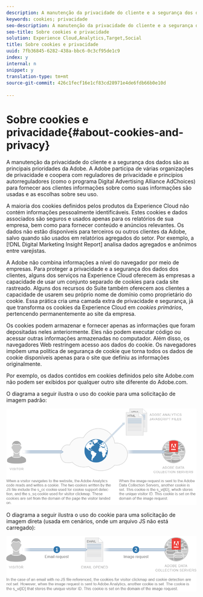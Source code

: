 ```yaml
---
description: A manutenção da privacidade do cliente e a segurança dos dados são as principais prioridades da Adobe. A Adobe participa de várias organizações de privacidade e coopera com reguladores de privacidade e princípios autorreguladores (como o programa Digital Advertising Alliance AdChoices) para fornecer aos clientes informações sobre como suas informações são usadas e as escolhas sobre seu uso.
keywords: cookies; privacidade
seo-description: A manutenção da privacidade do cliente e a segurança dos dados são as principais prioridades da Adobe. A Adobe participa de várias organizações de privacidade e coopera com reguladores de privacidade e princípios autorreguladores (como o programa Digital Advertising Alliance AdChoices) para fornecer aos clientes informações sobre como suas informações são usadas e as escolhas sobre seu uso.
seo-title: Sobre cookies e privacidade
solution: Experience Cloud,Analytics,Target,Social
title: Sobre cookies e privacidade
uuid: 7fb36845-6282-438a-bbc6-0c3cf95de1c9
index: y
internal: n
snippet: y
translation-type: tm+mt
source-git-commit: 426c1fecf16e1cf83cd28971e4de6fdb66b0e10d

---
```



# Sobre cookies e privacidade{#about-cookies-and-privacy}

A manutenção da privacidade do cliente e a segurança dos dados são as principais prioridades da Adobe. A Adobe participa de várias organizações de privacidade e coopera com reguladores de privacidade e princípios autorreguladores (como o programa Digital Advertising Alliance AdChoices) para fornecer aos clientes informações sobre como suas informações são usadas e as escolhas sobre seu uso.

A maioria dos cookies definidos pelos produtos da Experience Cloud não contém informações pessoalmente identificáveis. Estes cookies e dados associados são seguros e usados apenas para os relatórios de sua empresa, bem como para fornecer conteúdo e anúncios relevantes. Os dados não estão disponíveis para terceiros ou outros clientes da Adobe, salvo quando são usados em relatórios agregados do setor. Por exemplo, a [!DNL Digital Marketing Insight Report] analisa dados agregados e anônimos entre varejistas.

A Adobe não combina informações a nível do navegador por meio de empresas. Para proteger a privacidade e a segurança dos dados dos clientes, alguns dos serviços na Experience Cloud oferecem às empresas a capacidade de usar um conjunto separado de cookies para cada site rastreado. Alguns dos recursos do Suite também oferecem aos clientes a capacidade de usarem seu próprio nome de domínio como proprietário do cookie. Essa prática cria uma camada extra de privacidade e segurança, já que transforma os cookies da Experience Cloud em *cookies primários*, pertencendo permanentemente ao site da empresa.

Os cookies podem armazenar e fornecer apenas as informações que foram depositadas neles anteriormente. Eles não podem executar código ou acessar outras informações armazenadas no computador. Além disso, os navegadores Web restringem acesso aos dados do cookie. Os navegadores impõem uma política de segurança de cookie que torna todos os dados de cookie disponíveis apenas para o site que definiu as informações originalmente.

Por exemplo, os dados contidos em cookies definidos pelo site Adobe.com não podem ser exibidos por qualquer outro site diferente do Adobe.com.

O diagrama a seguir ilustra o uso do cookie para uma solicitação de imagem padrão:

![](assets/CookiesProcessGraphic-01.png)

O diagrama a seguir ilustra o uso do cookie para uma solicitação de imagem direta (usada em cenários, onde um arquivo JS não está carregado):

![](assets/CookiesProcessGraphic2.png)

